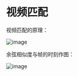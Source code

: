 # 视频匹配

视频匹配的原理：

![image](https://github.com/foamliu/Video-Matching/raw/master/images/video_match.JPG)

余弦相似度与帧的时刻作图：

![image](https://github.com/foamliu/Video-Matching/raw/master/images/cosine_similarity_vs_time.png)